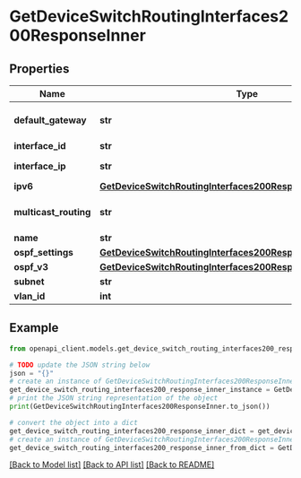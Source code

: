 # GetDeviceSwitchRoutingInterfaces200ResponseInner


## Properties

Name | Type | Description | Notes
------------ | ------------- | ------------- | -------------
**default_gateway** | **str** | IPv4 default gateway | [optional] 
**interface_id** | **str** | The id | [optional] 
**interface_ip** | **str** | IPv4 address | [optional] 
**ipv6** | [**GetDeviceSwitchRoutingInterfaces200ResponseInnerIpv6**](GetDeviceSwitchRoutingInterfaces200ResponseInnerIpv6.md) |  | [optional] 
**multicast_routing** | **str** | Multicast routing status | [optional] 
**name** | **str** | The name | [optional] 
**ospf_settings** | [**GetDeviceSwitchRoutingInterfaces200ResponseInnerOspfSettings**](GetDeviceSwitchRoutingInterfaces200ResponseInnerOspfSettings.md) |  | [optional] 
**ospf_v3** | [**GetDeviceSwitchRoutingInterfaces200ResponseInnerOspfV3**](GetDeviceSwitchRoutingInterfaces200ResponseInnerOspfV3.md) |  | [optional] 
**subnet** | **str** | IPv4 subnet | [optional] 
**vlan_id** | **int** | VLAN id | [optional] 

## Example

```python
from openapi_client.models.get_device_switch_routing_interfaces200_response_inner import GetDeviceSwitchRoutingInterfaces200ResponseInner

# TODO update the JSON string below
json = "{}"
# create an instance of GetDeviceSwitchRoutingInterfaces200ResponseInner from a JSON string
get_device_switch_routing_interfaces200_response_inner_instance = GetDeviceSwitchRoutingInterfaces200ResponseInner.from_json(json)
# print the JSON string representation of the object
print(GetDeviceSwitchRoutingInterfaces200ResponseInner.to_json())

# convert the object into a dict
get_device_switch_routing_interfaces200_response_inner_dict = get_device_switch_routing_interfaces200_response_inner_instance.to_dict()
# create an instance of GetDeviceSwitchRoutingInterfaces200ResponseInner from a dict
get_device_switch_routing_interfaces200_response_inner_from_dict = GetDeviceSwitchRoutingInterfaces200ResponseInner.from_dict(get_device_switch_routing_interfaces200_response_inner_dict)
```
[[Back to Model list]](../README.md#documentation-for-models) [[Back to API list]](../README.md#documentation-for-api-endpoints) [[Back to README]](../README.md)


